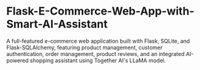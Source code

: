 # Flask-E-Commerce-Web-App-with-Smart-AI-Assistant
A full-featured e-commerce web application built with Flask, SQLite, and Flask-SQLAlchemy, featuring product management, customer authentication, order management, product reviews, and an integrated AI-powered shopping assistant using Together AI's LLaMA model.

